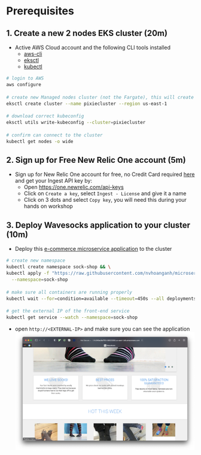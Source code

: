 # Prerequisites

## 1. Create a new 2 nodes EKS cluster (20m)

-   Active AWS Cloud account and the following CLI tools installed
    -   [aws-cli](https://docs.aws.amazon.com/cli/latest/userguide/getting-started-install.html)
    -   [eksctl](https://docs.aws.amazon.com/eks/latest/userguide/eksctl.html)
    -   [kubectl](https://kubernetes.io/docs/tasks/tools/)

```bash
# login to AWS
aws configure

# create new Managed nodes cluster (not the Fargate), this will create 2 nodes cluster (m5.larger)
eksctl create cluster --name pixiecluster --region us-east-1

# download correct kubeconfig
eksctl utils write-kubeconfig --cluster=pixiecluster

# confirm can connect to the cluster
kubectl get nodes -o wide
```

## 2. Sign up for Free New Relic One account (5m)

-   Sign up for New Relic One account for free, no Credit Card required [here](https://newrelic.com/signup) and get your Ingest API key by:
    -   Open https://one.newrelic.com/api-keys
    -   Click on `Create a key`, select `Ingest - License` and give it a name
    -   Click on 3 dots and select `Copy key`, you will need this during your hands on workshop

## 3. Deploy Wavesocks application to your cluster (10m)

-   Deploy this [e-commerce microservice application](https://github.com/nvhoanganh/microservices-demo/blob/master/internal-docs/design.md) to the cluster

```bash
# create new namespace
kubectl create namespace sock-shop && \
kubectl apply -f "https://raw.githubusercontent.com/nvhoanganh/microservices-demo/master/deploy/kubernetes/complete-demo.yaml" \
  --namespace=sock-shop

# make sure all containers are running properly
kubectl wait --for=condition=available --timeout=450s --all deployments -n sock-shop

# get the external IP of the front-end service
kubectl get service --watch --namespace=sock-shop

```

-   open `http://<EXTERNAL-IP>` and make sure you can see the application
    ![](screenshots/homepage.png)